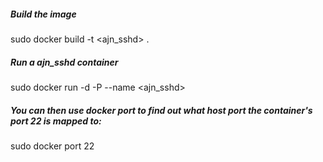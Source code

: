 ##### Build the image
sudo docker build -t <ajn_sshd> .

##### Run a ajn_sshd container
sudo docker run -d -P --name <sshd1> <ajn_sshd>

##### You can then use docker port to find out what host port the container's port 22 is mapped to:
sudo docker port <sshd1> 22

